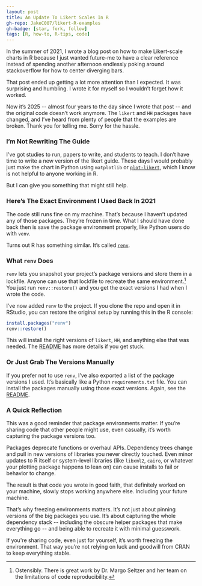 ```yaml
---
layout: post
title: An Update To Likert Scales In R
gh-repo: JakeC007/likert-R-examples
gh-badge: [star, fork, follow]
tags: [R, how-to, R-tips, code]
---
```


In the summer of 2021, I wrote a blog post on how to make Likert-scale charts in R because  I just wanted future-me to have a clear reference instead of spending another afternoon endlessly poking around stackoverflow for how to center diverging bars.

That post ended up getting a lot more attention than I expected. It was surprising and  humbling. I wrote it for myself so I wouldn’t forget how it worked.

Now it’s 2025 -- almost four years to the day since I wrote that post -- and the original code doesn’t work anymore. The `likert` and `HH` packages have changed, and I’ve heard from plenty of people that the examples are broken. Thank you for telling me. Sorry for the hassle.

### I’m Not Rewriting The Guide

I've got studies to run, papers to write, and students to teach. I don’t have time to write a new version of the likert guide. These days I would probably just make the chart in Python using `matplotlib` or [`plot-likert`](https://github.com/nmalkin/plot-likert/blob/master/docs/guide.ipynb), which I know is not helpful to anyone working in R.

But I can give you something that might still help.


### Here’s The Exact Environment I Used Back In 2021

The code still runs fine on my machine. That’s because I haven’t updated any of those packages. They’re frozen in time. What I should have done back then is save the package environment properly, like Python users do with `venv`.

Turns out R has something similar. It’s called [`renv`](https://rstudio.github.io/renv/).

### What `renv` Does

`renv` lets you snapshot your project’s package versions and store them in a lockfile. Anyone can use that lockfile to recreate the same environment.[^1] You just run `renv::restore()` and you get the exact versions I had when I wrote the code.

I’ve now added `renv` to the project. If you clone the repo and open it in RStudio, you can restore the original setup by running this in the R console:

```r
install.packages("renv")
renv::restore()
```

This will install the right versions of `likert`, `HH`, and anything else that was needed. The [README](https://github.com/JakeC007/likert-R-examples/blob/main/README.md) has more details if you get stuck.



### Or Just Grab The Versions Manually

If you prefer not to use `renv`, I’ve also exported a list of the package versions I used. It’s basically like a Python `requirements.txt` file. You can install the packages manually using those exact versions. Again, see the [README](https://github.com/JakeC007/likert-R-examples/blob/main/README.md).



### A Quick Reflection

This was a good reminder that package environments matter. If you’re sharing code that other people might use, even casually, it’s worth capturing the package versions too. 

Packages deprecate functions or overhaul APIs. Dependency trees change and pull in new versions of libraries you never directly touched. Even minor updates to R itself or system-level libraries (like `libxml2`, `cairo`, or whatever your plotting package happens to lean on) can cause installs to fail or behavior to change.

The result is that code you wrote in good faith, that definitely worked on your machine, slowly stops working anywhere else. Including your future machine. 

That’s why freezing environments matters. It’s not just about pinning versions of the big packages you use. It’s about capturing the whole dependency stack -- including the obscure helper packages that make everything go -- and being able to recreate it with minimal guesswork.

If you're sharing code, even just for yourself, it’s worth freezing the environment. That way you’re not relying on luck and goodwill from CRAN to keep everything stable. 





[^1]: Ostensibly. There is great work by Dr. Margo Seltzer and her team on the limitations of code reproducibility.